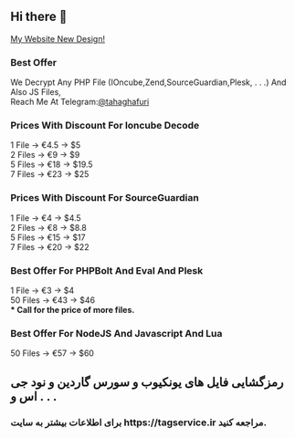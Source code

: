 ## Hi there 👋
[My Website New Design!](https://tahaghafuri.ir/)
### Best Offer
We Decrypt Any PHP File (IOncube,Zend,SourceGuardian,Plesk, . . .) And Also JS Files,<br>
Reach Me At Telegram:[@tahaghafuri](https://t.me/tahaghafuri/)<br>
### Prices With Discount For Ioncube Decode
1 File -> €4.5 -> $5<br>
2 Files -> €9 -> $9<br>
5 Files -> €18 -> $19.5<br>
7 Files -> €23 -> $25<br>
<!--b>Until the completion of the development of the online decoder site, we do not accept large files.</b-->
### Prices With Discount For SourceGuardian
1 File -> €4 -> $4.5<br>
2 Files -> €8 -> $8.8<br>
5 Files -> €15 -> $17<br>
7 Files -> €20 -> $22<br>
### Best Offer For PHPBolt And Eval And Plesk
1 File -> €3 -> $4<br>
50 Files -> €43 -> $46<br>
<b>* Call for the price of more files.</b>
### Best Offer For NodeJS And Javascript And Lua
50 Files -> €57 -> $60
<!--### Best Offer For Cracks Order
For Each Software Crack-> €142 -> $150-->
## رمزگشایی فایل های یونکیوب و سورس گاردین و نود جی اس و . . . 
<h3>برای اطلاعات بیشتر به سایت https://tagservice.ir مراجعه کنید.</h3>
